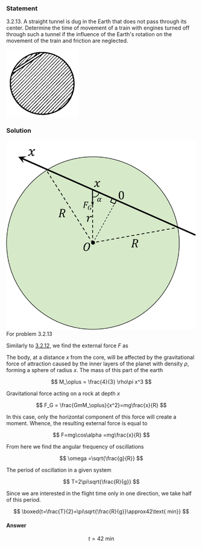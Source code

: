 ###  Statement

$3.2.13.$ A straight tunnel is dug in the Earth that does not pass through its center. Determine the time of movement of a train with engines turned off through such a tunnel if the influence of the Earth's rotation on the movement of the train and friction are neglected.

![ For problem $3.2.13$ |192x180, 22%](../../img/3.2.13/3.2.13.png)

### Solution

![ For problem $3.2.13$ |780x776, 39%](../../img/3.2.13/3.2.13_1.png)  For problem $3.2.13$

Similarly to [3.2.12](../3.2.12), we find the external force $F$ as

The body, at a distance $x$ from the core, will be affected by the gravitational force of attraction caused by the inner layers of the planet with density $\rho$, forming a sphere of radius $x$. The mass of this part of the earth

$$
M_\oplus = \frac{4}{3} \rho\pi x^3
$$

Gravitational force acting on a rock at depth $x$

$$
F_G = \frac{GmM_\oplus}{x^2}=mg\frac{x}{R}
$$

In this case, only the horizontal component of this force will create a moment. Whence, the resulting external force is equal to

$$
F=mg\cos\alpha =mg\frac{x}{R}
$$

From here we find the angular frequency of oscillations

$$
\omega =\sqrt{\frac{g}{R}}
$$

The period of oscillation in a given system

$$
T=2\pi\sqrt{\frac{R}{g}}
$$

Since we are interested in the flight time only in one direction, we take half of this period.

$$
\boxed{t=\frac{T}{2}=\pi\sqrt{\frac{R}{g}}\approx42\text{ min}}
$$

#### Answer

$$
t=42\text{ min}
$$